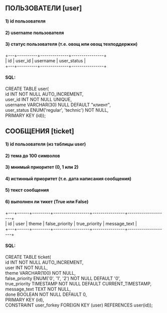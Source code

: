 ## ПОЛЬЗОВАТЕЛИ [user]
#### 1) id пользователя
#### 2) username пользователя
#### 3) статус пользователя (т.е. овощ или овощ техподдержки)
+---+----------+--------------+----------------+ <br> 
| id | user_id | username | user_status | <br>
+---+----------+--------------+----------------+ <br>
#### SQL:
CREATE TABLE user( <br>
id INT NOT NULL AUTO_INCREMENT, <br>
user_id INT NOT NULL UNIQUE, <br>
username VARCHAR(30) NULL DEFAULT "клиент", <br>
user_status ENUM('regular', 'technic') NOT NULL, <br>
PRIMARY KEY (id));


[//]: # (## ФИКСИРОВАННЫЕ ТЕМЫ [theme])
[//]: # (#### 1&#41; name)
[//]: # (+---+--------+ <br>)
[//]: # (| id | name | <br>)
[//]: # (+---+--------+)
[//]: # (#### SQL:)
[//]: # (CREATE TABLE theme&#40; <br>)
[//]: # (id INT NOT NULL AUTO_INCREMENT, <br>)
[//]: # (name VARCHAR&#40;30&#41; NOT NULL UNIQUE, <br>)
[//]: # (PRIMARY KEY &#40;id&#41;&#41;;)


## СООБЩЕНИЯ [ticket]
#### 1) id пользователя (из таблицы user)
#### 2) тема до 100 символов
#### 3) мнимый приоритет (0, 1 или 2)
#### 4) истинный приоритет (т.е. дата написания сообщения) 
#### 5) текст сообщения
#### 6) выполнен ли тикет (True или False)
+---+------+---------+------------------+----------------+--------------------+ <br> 
| id | user | theme | false_priority | true_priority | message_text | <br>
+---+------+---------+------------------+----------------+--------------------+ 
#### SQL:
CREATE TABLE ticket( <br>
id INT NOT NULL AUTO_INCREMENT, <br>
user INT NOT NULL, <br>
theme VARCHAR(100) NOT NULL, <br>
false_priority ENUM('0', '1', '2') NOT NULL DEFAULT '0', <br>
true_priority TIMESTAMP NOT NULL DEFAULT CURRENT_TIMESTAMP, <br>
message_text TEXT NOT NULL, <br>
done BOOLEAN NOT NULL DEFAULT 0, <br>
PRIMARY KEY (id), <br>
CONSTRAINT user_forkey FOREIGN KEY (user) REFERENCES user(id));
